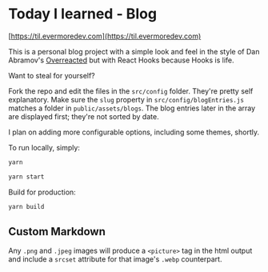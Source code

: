 # Today I learned - Blog

[https://til.evermoredev.com](https://til.evermoredev.com)

This is a personal blog project with a simple look and feel
in the style of Dan Abramov's [Overreacted](https://overreacted.io)
but with React Hooks because Hooks is life.

Want to steal for yourself?

Fork the repo and edit the files in the `src/config` folder. They're
pretty self explanatory. Make sure the `slug` property in `src/config/blogEntries.js`
matches a folder in `public/assets/blogs`. The blog entries later in the array
are displayed first; they're not sorted by date.

I plan on adding more configurable options, including some themes, shortly.

To run locally, simply:

```bash
yarn

yarn start
```

Build for production:

```bash
yarn build
```

## Custom Markdown

Any `.png` and `.jpeg` images will produce a `<picture>` tag in the html
output and include a `srcset` attribute for that image's `.webp` counterpart.